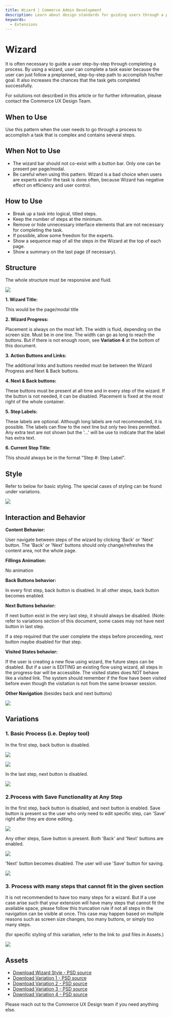 ```yaml
---
title: Wizard | Commerce Admin Development
description: Learn about design standards for guiding users through a process in the Adobe Commerce and Magento Open Source Admin application.
keywords:
  - Extensions
---
```


# Wizard

It is often necessary to guide a user step-by-step through completing a process. By using a wizard, user can complete a task easier because the user can just follow a preplanned, step-by-step path to accomplish his/her goal. It also increases the chances that the task gets completed successfully.

For solutions not described in this article or for further information, please contact the Commerce UX Design Team.

## When to Use

Use this pattern when the user needs to go through a process to accomplish a task that is complex and contains several steps.

## When Not to Use

*  The wizard bar should not co-exist with a button bar. Only one can be present per page/modal.
*  Be careful when using this pattern. Wizard is a bad choice when users are experts and/or the task is done often, because Wizard has negative effect on efficiency and user control.

## How to Use

*  Break up a task into logical, titled steps.
*  Keep the number of steps at the minimum.
*  Remove or hide unnecessary interface elements that are not necessary for completing the task.
*  If possible, allow some freedom for the experts.
*  Show a sequence map of all the steps in the Wizard at the top of each page.
*  Show a summary on the last page (if necessary).

## Structure

The whole structure must be responsive and fluid.

![](../../_images/pattern-library/structure-wizard.jpg)

**1. Wizard Title:**

This would be the page/modal title

**2. Wizard Progress:**

Placement is always on the most left. The width is fluid, depending on the screen size. Must be in one line. The width can go as long to reach the buttons. But if there is not enough room, see **Variation 4** at the bottom of this document.

**3. Action Buttons and Links:**

The additional links and buttons needed must be between the Wizard Progress and Next & Back buttons.

**4. Next & Back buttons:**

These buttons must be present at all time and in every step of the wizard. If the button is not needed, it can be disabled. Placement is fixed at the most right of the whole container.

**5. Step Labels:**

These labels are optional. Although long labels are not recommended, it is possible. The labels can flow to the next line but only two lines permitted. Any extra text are not shown but the '...' will be use to indicate that the label has extra text.

**6. Current Step Title:**

This should always be in the format "Step #: Step Label".

## Style

Refer to below for basic styling. The special cases of styling can be found under variations.

![](../../_images/pattern-library/wizard-pattern-styles.jpg)

## Interaction and Behavior

**Content Behavior:**

User navigate between steps of the wizard by clicking 'Back' or 'Next' button.
The 'Back' or 'Next' buttons should only change/refreshes the content area, not the whole page.

**Fillings Animation:**

No animation

**Back Buttons behavior:**

In every first step, back button is disabled. In all other steps, back button becomes enabled.

**Next Buttons behavior:**

If next button exist in the very last step, it should always be disabled. (Note: refer to variations section of this document, some cases may not have next button in last step.

If a step required that the user complete the steps before proceeding, next button maybe disabled for that step.

**Visited States behavior:**

If the user is creating a new flow using wizard, the future steps can be disabled. But if a user is EDITING an existing flow using wizard, all steps in the progress-bar will be accessible. The visited states does NOT behave like a visited link. The system should remember if the flow have been visited before even though the visitation is not from the same browser session.

**Other Navigation** (besides back and next buttons)

![](../../_images/pattern-library/wizard-pattern-behavior.jpg)

## Variations

### 1. Basic Process (i.e. Deploy tool)

In the first step, back button is disabled.

![](../../_images/pattern-library/wizard-Variation1.1.png)

![](../../_images/pattern-library/wizard-Variation1.2.png)

In the last step, next button is disabled.

![](../../_images/pattern-library/wizard-Variation1.3.png)

### 2.Process with Save Functionality at Any Step

In the first step, back button is disabled, and next button is enabled. Save button is present so the user who only need to edit specific step, can 'Save' right after they are done editing.

![](../../_images/pattern-library/wizard-Variation3.1.png)

Any other steps, Save button is present. Both 'Back' and 'Next' buttons are enabled.

![](../../_images/pattern-library/wizard-Variation3.2.png)

'Next' button becomes disabled. The user will use 'Save' button for saving.

![](../../_images/pattern-library/wizard-Variation3.3.png)

### 3. Process with many steps that cannot fit in the given section

It is not recommended to have too many steps for a wizard. But if a use case arise such that your extension will have many steps that cannot fit the available space, please follow this truncation rule if not all steps in the navigation can be visible at once. This case may happen based on multiple reasons such as screen size changes, too many buttons, or simply too many steps.

(for specific styling of this variation, refer to the link to .psd files in Assets.)

![](../../_images/pattern-library/wizard-Variation4.png)

## Assets

*  [Download Wizard Style - PSD source](https://devdocs.magento.com/download/wizard-pattern-styles.psd)
*  [Download Variation 1 - PSD source](https://devdocs.magento.com/download/Variation1.psd)
*  [Download Variation 2 - PSD source](https://devdocs.magento.com/download/Variation2.psd)
*  [Download Variation 3 - PSD source](https://devdocs.magento.com/download/Variation3.psd)
*  [Download Variation 4 - PSD source](https://devdocs.magento.com/download/Variation4.psd)

Please reach out to the Commerce UX Design team if you need anything else.
